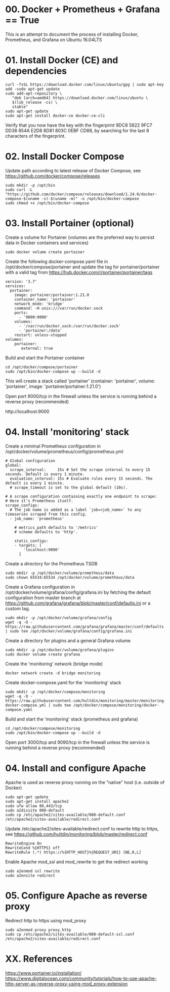 # 00. Docker + Prometheus + Grafana == True

This is an attempt to document the process of installing Docker, Prometheus, and Grafana on Ubuntu 16.04LTS<br>

# 01. Install Docker (CE) and dependencies
```
curl -fsSL https://download.docker.com/linux/ubuntu/gpg | sudo apt-key add -sudo apt-get update
sudo add-apt-repository \
   "deb [arch=amd64] https://download.docker.com/linux/ubuntu \
   $(lsb_release -cs) \
   stable"
sudo apt-get update
sudo apt-get install docker-ce docker-ce-cli
```

Verify that you now have the key with the fingerprint 9DC8 5822 9FC7 DD38 854A E2D8 8D81 803C 0EBF CD88, by searching for the last 8 characters of the fingerprint.

# 02. Install Docker Compose

Update path according to latest release of Docker Compose, see https://github.com/docker/compose/releases
```
sudo mkdir -p /opt/bin
sudo curl -L "https://github.com/docker/compose/releases/download/1.24.0/docker-compose-$(uname -s)-$(uname -m)" -o /opt/bin/docker-compose
sudo chmod +x /opt/bin/docker-compose
```

# 03. Install Portainer (optional)
Create a volume for Portainer (volumes are the preferred way to persist data in Docker containers and services)
```
sudo docker volume create portainer
```
Create the following docker-compose.yaml file in /opt/docker/compose/portainer and update the tag for portainer/portainer with a valid tag from https://hub.docker.com/r/portainer/portainer/tags
```
version: '3.7'
services:
  portainer:
    image: portainer/portainer:1.21.0
    container_name: 'portainer'
    network_mode: 'bridge'
    command: -H unix:///var/run/docker.sock
    ports:
      - '9000:9000'
    volumes:
      - '/var/run/docker.sock:/var/run/docker.sock'
      - 'portainer:/data'
    restart: unless-stopped
volumes:
    portainer:    
       external: true
```
Build and start the Portainer container
```
cd /opt/docker/compose/portainer
sudo /opt/bin/docker-compose up --build -d
```
This will create a stack called 'portainer' (container: 'portainer', volume: 'portainer', image: 'portainer/portainer:1.21.0')

Open port 9000/tcp in the firewall unless the service is running behind a reverse proxy (recommended)

http://localhost:9000

# 04. Install 'monitoring' stack
Create a minimal Prometheus configuration in /opt/docker/volume/prometheus/config/prometheus.yml
```
# Global configuration
global:
  scrape_interval:     15s # Set the scrape interval to every 15 seconds. Default is every 1 minute.
  evaluation_interval: 15s # Evaluate rules every 15 seconds. The default is every 1 minute.
  # scrape_timeout is set to the global default (10s).

# A scrape configuration containing exactly one endpoint to scrape:
# Here it's Prometheus itself.
scrape_configs:
  # The job name is added as a label `job=<job_name>` to any timeseries scraped from this config.
  - job_name: 'prometheus'

    # metrics_path defaults to '/metrics'
    # scheme defaults to 'http'.

    static_configs:
    - targets: [
        'localhost:9090'
      ]
```
Create a directory for the Prometheus TSDB
```
sudo mkdir -p /opt/docker/volume/prometheus/data
sudo chown 65534:65534 /opt/docker/volume/prometheus/data
```
Create a Grafana configuration in /opt/docker/volume/grafana/config/grafana.ini by fetching the default configuration from master branch at https://github.com/grafana/grafana/blob/master/conf/defaults.ini or a custom tag.
```
sudo mkdir -p /opt/docker/volume/grafana/config
wget -q -O - https://raw.githubusercontent.com/grafana/grafana/master/conf/defaults.ini | sudo tee /opt/docker/volume/grafana/config/grafana.ini
```
Create a directory for plugins and a general Grafana volume
```
sudo mkdir -p /opt/docker/volume/grafana/plugins
sudo docker volume create grafana
```
Create the 'monitoring' network (bridge mode)
```
docker network create -d bridge monitoring
```
Create docker-compose.yaml for the 'monitoring' stack
```
sudo mkdir -p /opt/docker/compose/monitoring
wget -q -O - https://raw.githubusercontent.com/hultdin/monitoring/master/monitoring-docker-compose.yml | sudo tee /opt/docker/compose/monitoring/docker-compose.yaml
```
Build and start the 'monitoring' stack (prometheus and grafana)
```
cd /opt/docker/compose/monitoring
sudo /opt/bin/docker-compose up --build -d
```
Open port 3000/tcp and 9090/tcp in the firewall unless the service is running behind a reverse proxy (recommended)

# 04. Install and configure Apache
Apache is used as reverse proxy running on the "native" host (i.e. outside of Docker)
```
sudo apt-get update
sudo apt-get install apache2
sudo ufw allow 80,443/tcp
sudo a2dissite 000-default
sudo cp /etc/apache2/sites-available/000-default.conf /etc/apache2/sites-available/redirect.conf
```
Update /etc/apache2/sites-available/redirect.conf to rewrite http to https, see https://github.com/hultdin/monitoring/blob/master/redirect.conf
```
RewriteEngine On
RewriteCond %{HTTPS} off
RewriteRule (.*) https://%{HTTP_HOST}%{REQUEST_URI} [NE,R,L]
```
Enable Apache mod_ssl and mod_rewrite to get the redirect working
```
sudo a2enmod ssl rewrite
sudo a2ensite redirect
```

# 05. Configure Apache as reverse proxy
Redirect http to https using mod_proxy
```
sudo a2enmod proxy proxy_http
sudo cp /etc/apache2/sites-available/000-default-ssl.conf /etc/apache2/sites-available/redirect.conf
```
# XX. References
https://www.portainer.io/installation/
https://www.digitalocean.com/community/tutorials/how-to-use-apache-http-server-as-reverse-proxy-using-mod_proxy-extension
